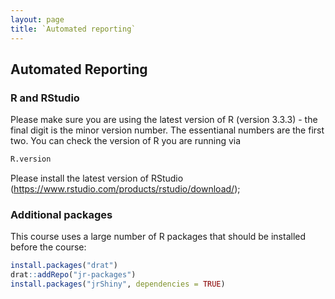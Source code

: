 ```yaml
---
layout: page
title: `Automated reporting`
---
```


## Automated Reporting
### R and RStudio

Please make sure you are using the latest version of R (version 3.3.3) - the final digit is the minor version number. The essentianal numbers are the first two. You can check the version of R you are running via

``` r
R.version
```
Please install the latest version of RStudio (<https://www.rstudio.com/products/rstudio/download/>);

### Additional packages

This course uses a large number of R packages that should be installed before the course:

``` r
install.packages("drat")
drat::addRepo("jr-packages")
install.packages("jrShiny", dependencies = TRUE)
```

